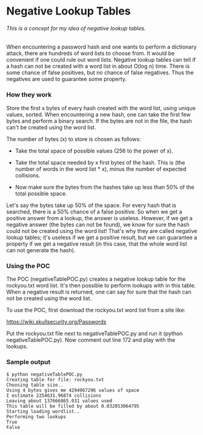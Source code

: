 # Negative Lookup Tables
###### This is a concept for my idea of negative lookup tables.

When encountering a password hash and one wants to perform a dictionary attack, there are hundreds of word lists to choose from. It would be convenient if one could rule out word lists. Negative lookup tables can tell if a hash can not be created with a word list in about O(log n) time. There is some chance of false positives, but no chance of false negatives. Thus the negatives are used to guarantee some property.

### How they work

Store the first x bytes of every hash created with the word list, using unique values, sorted. When encountering a new hash, one can take the first few bytes and perform a binary search. If the bytes are not in the file, the hash can't be created using the word list.

The number of bytes (x) to store is chosen as follows:

* Take the total space of possible values (256 to the power of x).

* Take the total space needed by x first bytes of the hash. This is (the number of words in the word list * x), minus the number of expected collisions.
* Now make sure the bytes from the hashes take up less than 50% of the total possible space.

Let's say the bytes take up 50% of the space. For every hash that is searched, there is a 50% chance of a false positive. So when we get a positive answer from a lookup, the answer is useless. However, if we get a negative answer (the bytes can not be found), we know for sure the hash could not be created using the word list!
That's why they are called negative lookup tables; it's useless if we get a positive result, but we can guarantee a property if we get a negative result (in this case, that the whole word list can not generate the hash).

### Using the POC

The POC (negativeTablePOC.py) creates a negative lookup table for the rockyou.txt word list. It's then possible to perform lookups with in this table. When a negative result is returned, one can say for sure that the hash can not be created using the word list.

To use the POC, first download the rockyou.txt word list from a site like:

https://wiki.skullsecurity.org/Passwords

Put the rockyou.txt file next to negativeTablePOC.py and run it (python negativeTablePOC.py). Now comment out line 172 and play with the lookups.

### Sample output

```
$ python negativeTablePOC.py 
Creating table for file: rockyou.txt
Choosing table size..
Using 4 bytes gives me 4294967296 values of space
I estimate 2254631.96874 collisions
Leaving about 137666865.031 values used
This table will be filled by about 0.032053064795
Starting loading wordlist..
Performing two lookups
True
False
```
